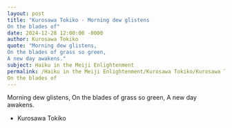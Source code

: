 ```yaml
---
layout: post
title: "Kurosawa Tokiko - Morning dew glistens
On the blades of"
date: 2024-12-28 12:00:00 -0000
author: Kurosawa Tokiko
quote: "Morning dew glistens,
On the blades of grass so green,
A new day awakens."
subject: Haiku in the Meiji Enlightenment
permalink: /Haiku in the Meiji Enlightenment/Kurosawa Tokiko/Kurosawa Tokiko - Morning dew glistens
On the blades of
---
```


Morning dew glistens,
On the blades of grass so green,
A new day awakens.

- Kurosawa Tokiko
